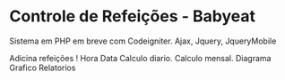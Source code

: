 # Controle de Refeições - Babyeat
Sistema em PHP em breve com Codeigniter.
Ajax, Jquery, JqueryMobile

Adicina refeições !
Hora
Data
Calculo diario.
Calculo mensal.
Diagrama Grafico
Relatorios
